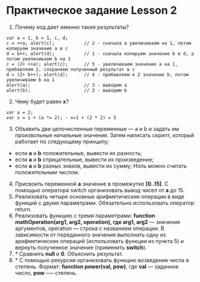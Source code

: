 # Практическое задание Lesson 2
1. Почему код дает именно такие результаты?
```
var a = 1, b = 1, c, d;
c = ++a; alert(c);           // 2 - сначала а увеличиваем на 1, потом копируем значение a в с
d = b++; alert(d);           // 1 - сначала копируем значение b в d, а потом увеличиваем b на 1
c = (2+ ++a); alert(c);      // 5 - увеличиваем значение а на 1, прибавляем 2, сохраняем полученный результат в с
d = (2+ b++); alert(d);      // 4 - прибавляем к 2 значение b, потом увеличиваем b на 1
alert(a);                    // 3 - выводим а
alert(b);                    // 3 - выводим b
```
2. Чему будет равен **x**? 
```
var a = 2;
var x = 1 + (a *= 2); - x=1 + (2 * 2) = 5
```

3. Объявить две целочисленные переменные — a и b и задать им произвольные начальные значения. Затем написать скрипт, который работает по следующему принципу:
- если **a** и **b** положительные, вывести их разность;
- если **a** и **b** отрицательные, вывести их произведение;
- если **a** и **b** разных знаков, вывести их сумму;
Ноль можно считать положительным числом.

4. Присвоить переменной **a** значение в промежутке **[0..15]**. С помощью оператора switch организовать вывод чисел от **a** до 15.
5. Реализовать четыре основные арифметические операции в виде функций с двумя параметрами. Обязательно использовать оператор return.
6. Реализовать функцию с тремя параметрами: **function mathOperation(arg1, arg2, operation), где arg1, arg2** — значения аргументов, operation — строка с названием операции. В зависимости от переданного значения выполнить одну из арифметических операций (использовать функции из пункта 5) и вернуть полученное значение (применить **switch**).
7. \* Сравнить **null** и **0**. Объяснить результат.
8. \* С помощью рекурсии организовать функцию возведения числа в степень. Формат: **function power(val, pow)**, где **val** — заданное число, **pow** –— степень.